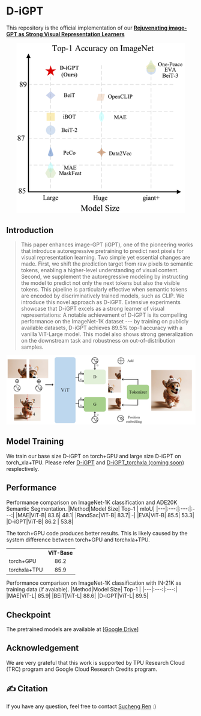 # D-iGPT

This repository is the official implementation of our  [**Rejuvenating image-GPT as Strong Visual Representation Learners**](https://arxiv.org/abs/2312.02147)

<p align="center">
  <img src="teaser_digpt.png" width="450">
</p>

## Introduction
> This paper enhances image-GPT (iGPT), one of the pioneering works that introduce autoregressive pretraining to predict next pixels for visual representation learning.  Two simple yet essential changes are made. First, we shift the prediction target from raw pixels to semantic tokens,  enabling a higher-level understanding of visual content. Second, we supplement the autoregressive modeling by instructing the model to predict not only the next tokens but also the visible tokens. This pipeline is particularly effective when semantic tokens are encoded by discriminatively trained models, such as CLIP. We introduce this novel approach as D-iGPT. Extensive experiments showcase that D-iGPT excels as a strong learner of visual representations: A notable achievement of D-iGPT is its compelling performance on the ImageNet-1K dataset --- by training on publicly available datasets, D-iGPT achieves 89.5\% top-1 accuracy with a vanilla ViT-Large model. This model also shows strong generalization on the downstream task and robustness on out-of-distribution samples.

![method](figure/method.png)

## Model Training
We train our base size D-iGPT on torch+GPU and large size D-iGPT on torch_xla+TPU. Please refer [D-iGPT](https://github.com/OliverRensu/D-iGPT/tree/main/DiGPT_torch) and [D-iGPT_torchxla (coming soon)](./torch_xla) resplectively.


## Performance
Performance comparison on ImageNet-1K classification and ADE20K Semantic Segmentation. 
|Method|Model Size| Top-1 | mIoU|
|---|:---:|:---:|:---:|
|MAE|ViT-B| 83.6| 48.1|
|RandSac|ViT-B| 83.7| -|
|EVA|ViT-B| 85.5| 53.3|
|D-iGPT|ViT-B| 86.2 | 53.8|


The torch+GPU code produces better results. This is likely caused by the system difference between torch+GPU and torchxla+TPU.
<table><tbody>
<!-- START TABLE -->
<!-- TABLE HEADER -->
<th valign="bottom"></th>
<th valign="bottom">ViT-Base</th>
<!-- TABLE BODY -->
<tr><td align="left">torch+GPU</td>
<td align="center">86.2</td>
</tr>
<tr><td align="left">torchxla+TPU</td>
<td align="center">85.9</td>
</tr>
</tbody></table>

Performance comparison on ImageNet-1K classification with IN-21K as training data (if avaiable). 
|Method|Model Size| Top-1 | 
|---|:---:|:---:|
|MAE|ViT-L| 85.9| 
|BEiT|ViT-L| 88.6|
|D-iGPT|ViT-L| 89.5|

## Checkpoint
The pretrained models are available at [[Google Drive](https://drive.google.com/drive/folders/1fO6QL_4g50d4a4cZ0UUIccfKicVWrguY?usp=sharing)]

## Acknowledgement

We are  very grateful that this work is supported by TPU Research Cloud (TRC) program and Google Cloud Research Credits program.


## ✍ Citation

If you have any question, feel free to contact [Sucheng Ren](https://oliverrensu.github.io/) :)
